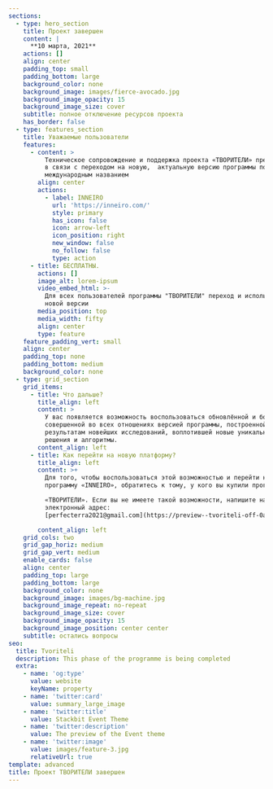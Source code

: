```yaml
---
sections:
  - type: hero_section
    title: Проект завершен
    content: |
      **10 марта, 2021**
    actions: []
    align: center
    padding_top: small
    padding_bottom: large
    background_color: none
    background_image: images/fierce-avocado.jpg
    background_image_opacity: 15
    background_image_size: cover
    subtitle: полное отключение ресурсов проекта
    has_border: false
  - type: features_section
    title: Уважаемые пользователи
    features:
      - content: >
          Техническое сопровождение и поддержка проекта «ТВОРИТЕЛИ» прекращается
          в связи с переходом на новую,  актуальную версию программы под
          международным названием
        align: center
        actions:
          - label: INNEIRO
            url: 'https://inneiro.com/'
            style: primary
            has_icon: false
            icon: arrow-left
            icon_position: right
            new_window: false
            no_follow: false
            type: action
      - title: БЕСПЛАТНЫ.
        actions: []
        image_alt: lorem-ipsum
        video_embed_html: >-
          Для всех пользователей программы "ТВОРИТЕЛИ" переход и использование
          новой версии
        media_position: top
        media_width: fifty
        align: center
        type: feature
    feature_padding_vert: small
    align: center
    padding_top: none
    padding_bottom: medium
    background_color: none
  - type: grid_section
    grid_items:
      - title: Что дальше?
        title_align: left
        content: >
          У вас появляется возможность воспользоваться обновлённой и более
          совершенной во всех отношениях версией программы, построенной по
          результатам новейших исследований, воплотившей новые уникальные
          решения и алгоритмы.
        content_align: left
      - title: Как перейти на новую платформу?
        title_align: left
        content: >+
          Для того, чтобы воспользоваться этой возможностью и перейти на
          программу «INNEIRO», обратитесь к тому, у кого вы купили программу

          «ТВОРИТЕЛИ». Если вы не имеете такой возможности, напишите нам на
          электронный адрес:
          [perfecterra2021@gmail.com](https://preview--tvoriteli-off-0af20.stackbit.dev/perfecterra2021@gmail.com)

        content_align: left
    grid_cols: two
    grid_gap_horiz: medium
    grid_gap_vert: medium
    enable_cards: false
    align: center
    padding_top: large
    padding_bottom: large
    background_color: none
    background_image: images/bg-machine.jpg
    background_image_repeat: no-repeat
    background_image_size: cover
    background_image_opacity: 15
    background_image_position: center center
    subtitle: остались вопросы
seo:
  title: Tvoriteli
  description: This phase of the programme is being completed
  extra:
    - name: 'og:type'
      value: website
      keyName: property
    - name: 'twitter:card'
      value: summary_large_image
    - name: 'twitter:title'
      value: Stackbit Event Theme
    - name: 'twitter:description'
      value: The preview of the Event theme
    - name: 'twitter:image'
      value: images/feature-3.jpg
      relativeUrl: true
template: advanced
title: Проект ТВОРИТЕЛИ завершен
---
```

